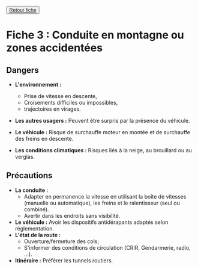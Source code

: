 <button><a href="Fiche03.html">Retour fiche</a></button>

# Fiche 3 : Conduite en montagne ou zones accidentées

## Dangers

+ **L'environnement :**
    + Prise de vitesse en descente,
    + Croisements difficiles ou impossibles,
    + trajectoires en virages.

+ **Les autres usagers :** Peuvent être surpris par la présence du véhicule.

+ **Le véhicule :** Risque de surchauffe moteur en montée et de surchauffe des freins en descente.

+ **Les conditions climatiques :** Risques liés à la neige, au brouillard ou au verglas.


## Précautions

+ **La conduite :**
    + Adapter en permanence la vitesse en utilisant la boîte de vitesses (manuelle ou automatique), les freins et le ralentisseur (seul ou combiné).
    + Avertir dans les endroits sans visibilité.
+ **Le véhicule :** Avoir les dispositifs antidérapants adaptés selon réglementation.
+ **L'état de la route :**
    + Ouverture/fermeture des cols;
    + S'informer des conditions de circulation (CRIR, Gendarmerie, radio, ...).
+ **Itinéraire :** Préférer les tunnels routiers.